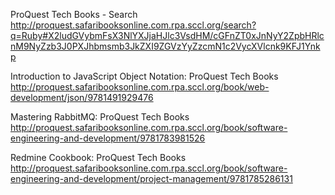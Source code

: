 ProQuest Tech Books - Search
 http://proquest.safaribooksonline.com.rpa.sccl.org/search?q=Ruby#X2ludGVybmFsX3NlYXJjaHJlc3VsdHM/cGFnZT0xJnNyY2ZpbHRlcnM9NyZzb3J0PXJhbmsmb3JkZXI9ZGVzYyZzcmN1c2VycXVlcnk9KFJ1Ynkp

Introduction to JavaScript Object Notation: ProQuest Tech Books
 http://proquest.safaribooksonline.com.rpa.sccl.org/book/web-development/json/9781491929476

Mastering RabbitMQ: ProQuest Tech Books
 http://proquest.safaribooksonline.com.rpa.sccl.org/book/software-engineering-and-development/9781783981526

Redmine Cookbook: ProQuest Tech Books
 http://proquest.safaribooksonline.com.rpa.sccl.org/book/software-engineering-and-development/project-management/9781785286131
